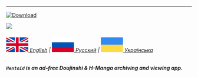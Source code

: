 ___

[![Download](https://img.shields.io/badge/GET-the%20APK-brightgreen.svg)](https://github.com/h6rd/Hentoid-Material-You/releases/tag/Releases)

![](https://raw.githubusercontent.com/h6rd/assets/main/welcome.png)

###### [![](https://github.com/avluis/Hentoid/blob/master/wiki-img/en-flag.svg) English](https://github.com/avluis/Hentoid/tree/master/README.md) | [![](https://github.com/avluis/Hentoid/blob/master/wiki-img/ru-flag.svg) Русский](https://github.com/avluis/Hentoid/tree/master/README-ru.md) | [![](https://github.com/avluis/Hentoid/blob/master/wiki-img/uk-flag.svg) Українська](https://github.com/avluis/Hentoid/tree/master/README-uk.md)


##### `Hentoid` is an ad-free Doujinshi & H-Manga archiving and viewing app.
